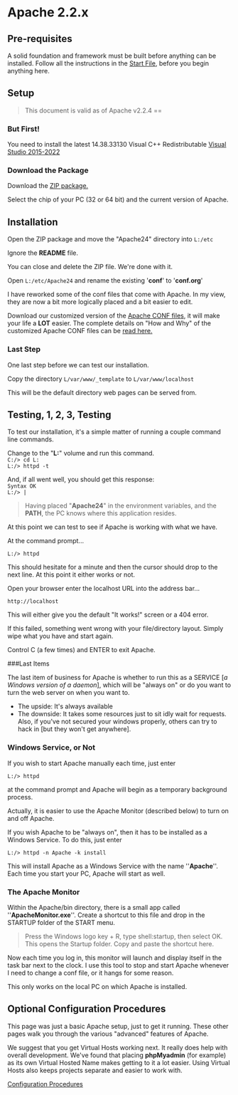 # Apache 2.2.x

## Pre-requisites
A solid foundation and framework must be built before anything can be installed. Follow all the instructions in the [Start File](../../FIRST.md), before you begin anything here.

## Setup

> This document is valid as of Apache v2.2.4 ==

### But First!

You need to install the latest 14.38.33130 Visual C++ Redistributable [Visual Studio 2015-2022](https://aka.ms/vs/17/release/VC_redist.x64.exe)

### Download the Package

Download the [ZIP package.](https://www.apachelounge.com/download/)

Select the chip of your PC (32 or 64 bit) and the current version of Apache.

## Installation

Open the ZIP package and move the "Apache24" directory into `L:/etc`

Ignore the **README** file.

You can close and delete the ZIP file. We're done with it.

Open `L:/etc/Apache24` and rename the existing '**conf**' to '**conf.org**'

I have reworked some of the conf files that come with Apache. In my view, they are now a bit more logically placed and a bit easier to edit.

Download our customized version of the [Apache CONF files](../assets/conf.zip), it will make your life a **LOT** easier. The complete details on "How and Why" of the customized Apache CONF files can be [read here.](./conf.md)

### Last Step
One last step before we can test our installation.

Copy the directory `L/var/www/_template` to `L/var/www/localhost` 

This will be the default directory web pages can be served from.

## Testing, 1, 2, 3, Testing

To test our installation, it's a simple matter of running a couple command line commands.

Change to the "**L:**" volume and run this command.<br>
`C:/> cd L:`<br>
`L:/> httpd -t`<br>

And, if all went well, you should get this response:<br>
`Syntax OK`<br>
`L:/> |`

> Having placed "**Apache24**" in the environment variables, and the **PATH**, the PC knows where this application resides.


At this point we can test to see if Apache is working with what we have.

At the command prompt...

`L:/> httpd`

This should hesitate for a minute and then the cursor should drop to the next line. At this point it either works or not.

Open your browser enter the localhost URL into the address bar...

`http://localhost`

This will either give you the default "It works!" screen or a 404 error.

If this failed, something went wrong with your file/directory layout. Simply wipe what you have and start again.

Control C (a few times) and ENTER to exit Apache.


###Last Items

The last item of business for Apache is whether to run this as a SERVICE [*a Windows version of a daemon*], which will be "always on" or do you want to turn the web server on when you want to.

- The upside: It's always available
- The downside: It takes some resources just to sit idly wait for requests. Also, if you've not secured your windows properly, others can try to hack in [but they won't get anywhere].

### Windows Service, or Not

If you wish to start Apache manually each time, just enter

`L:/> httpd`

at the command prompt and Apache will begin as a temporary background process.

Actually, it is easier to use the Apache Monitor (described below) to turn on and off Apache.

If you wish Apache to be "always on", then it has to be installed as a Windows Service. To do this, just enter

`L:/> httpd -n Apache -k install`

This will install Apache as a Windows Service with the name ''**Apache**''. Each time you start your PC, Apache will start as well.

### The Apache Monitor

Within the Apache/bin directory, there is a small app called ''**ApacheMonitor.exe**''. Create a shortcut to this file and drop in the STARTUP folder of the START menu.

> Press the Windows logo key + R, type shell:startup, then select OK. This opens the Startup folder. Copy and paste the shortcut here.

Now each time you log in, this monitor will launch and display itself in the task bar next to the clock. I use this tool to stop and start Apache whenever I need to change a conf file, or it hangs for some reason.

<note>This only works on the local PC on which Apache is installed.</note>

## Optional Configuration Procedures

This page was just a basic Apache setup, just to get it running.  These other pages walk you through the various "advanced" features of Apache.

We suggest that you get Virtual Hosts working next. It really does help with overall development. We've found that placing **phpMyadmin** (for example) as its own Virtual Hosted Name makes getting to it a lot easier. Using Virtual Hosts also keeps projects separate and easier to work with.

[Configuration Procedures](./optional.md)
